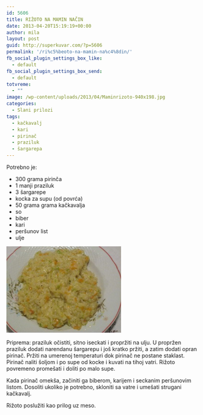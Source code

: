 ```yaml
---
id: 5606
title: RIŽOTO NA MAMIN NAČIN
date: 2013-04-20T15:19:19+00:00
author: mila
layout: post
guid: http://superkuvar.com/?p=5606
permalink: '/ri%c5%beoto-na-mamin-na%c4%8din/'
fb_social_plugin_settings_box_like:
  - default
fb_social_plugin_settings_box_send:
  - default
totvreme:
  - ""
image: /wp-content/uploads/2013/04/Maminrizoto-940x198.jpg
categories:
  - Slani prilozi
tags:
  - kačkavalj
  - kari
  - pirinač
  - praziluk
  - šargarepa
---
```

Potrebno je:

  * 300 grama pirinča
  * 1 manji praziluk
  * 3 šargarepe
  * kocka za supu (od povrća)
  * 50 grama grama kačkavalja
  * so
  * biber
  * kari
  * peršunov list
  * ulje

<img class="alignnone size-medium wp-image-5607" src="/wp-content/uploads/2013/04/Maminrizoto-300x225.jpg" alt="Maminrizoto" width="300" height="225" /> 

Priprema: praziluk očistiti, sitno iseckati i propržiti na ulju. U propržen praziluk dodati narendanu šargarepu i još kratko pržiti, a zatim dodati opran pirinač. Pržiti na umerenoj temperaturi dok pirinač ne postane staklast. Pirinač naliti šoljom i po supe od kocke i kuvati na tihoj vatri. Rižoto povremeno promešati i doliti po malo supe.

Kada pirinač omekša, začiniti ga biberom, karijem i seckanim peršunovim listom. Dosoliti ukoliko je potrebno, skloniti sa vatre i umešati strugani kačkavalj.

Rižoto poslužiti kao prilog uz meso.